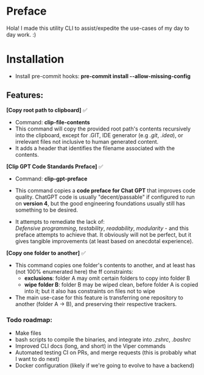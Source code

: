 # Preface 
Hola! I made this utility CLI to assist/expedite the use-cases of my day to day work. :) 

# Installation
- Install pre-commit hooks: **pre-commit install --allow-missing-config**

## Features: <br/> 

**[Copy root path to clipboard]** ✅ <br/>
- Command: **clip-file-contents**
- This command will copy the provided root path's contents recursively into the clipboard, except for .GIT, IDE generator (e.g _.git_, _.idea_), or irrelevant files
not inclusive to human generated content.
- It adds a header that identifies the filename associated with the contents.

**[Clip GPT Code Standards Preface]** ✅ <br/>
- Command: **clip-gpt-preface**
- This command copies a **code preface for Chat GPT** that improves code quality.
  ChatGPT code is usually "decent/passable" if configured to run on **version 4**, but the good engineering
  foundations usually still has something to be desired.


- It attempts to remediate the lack of: <br/>
  	_Defensive programming_, _testability_, _readability_, _modularity_ - and this
  	preface attempts to achieve that. It obviously will not be perfect,
  	but it gives tangible improvements (at least based on anecdotal experience).

**[Copy one folder to another]** ✅ <br/>
- This command copies one folder's contents to another, and at least has (not 100% enumerated here) the ff constraints:
  - **exclusions**: folder A may omit certain folders to copy into folder B
  - **wipe folder B**: folder B may be wiped clean, before folder A is copied into it; but it also has constraints on files not to wipe
- The main use-case for this feature is transferring one repository to another (folder A -> B), and preserving their respective trackers.

### Todo roadmap: <br/>
- Make files
- bash scripts to compile the binaries, and integrate into _.zshrc_, _.bashrc_
- Improved CLI docs (long, and short) in the Viper commands
- Automated testing CI on PRs, and merge requests (this is probably what I want to do next)
- Docker configuration (likely if we're going to evolve to have a backend)